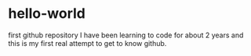 # hello-world
first github repository
I have been learning to code for about 2 years and this is my first real attempt to get to know github.

